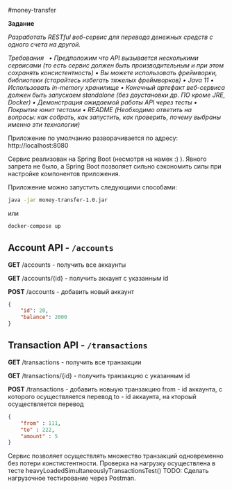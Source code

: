 #money-transfer

**Задание**

_Разработать RESTful веб-сервис для перевода денежных средств с одного счета на другой._

_Требования_
 
    _• Предположим что API вызывается несколькими сервисами (то есть сервис должен быть производительным и при этом сохранять консистентность)_
    _• Вы можете использовать фреймворки, библиотеки (старайтесь избегать тяжелых фреймворков)_
    _• Java 11_
    _• Использовать in-memory хранилище_
    _• Конечный артефакт веб-сервиса должен быть запускаем standalone (без доустановки др. ПО кроме JRE, Docker)_
    _• Демонстрация ожидаемой работы API через тесты_
    _• Покрытие юнит тестами_
    _• README (Необходимо ответить на вопросы: как собрать, как запустить, как проверить, почему выбраны именно эти технологии)_
    

Приложение по умолчанию разворачивается по адресу: http://localhost:8080

Сервис реализован на Spring Boot (несмотря на намек :) ). Явного запрета не было, а Spring Boot позволяет сильно сэкономить силы при настройке компонентов приложения.

Приложение можно запустить следующими способами:
```sh
java -jar money-transfer-1.0.jar
```
или
```sh
docker-compose up
```

## Account API - `/accounts`

**GET** /accounts - получить все аккаунты

**GET** /accounts/{id} - получить аккаунт c указанным id

**POST** /accounts - добавить новый аккаунт
```json
{
    "id": 20,
    "balance": 2000
}
```  

## Transaction API - `/transactions`

**GET** /transactions - получить все транзакции

**GET** /transactions/{id} - получить транзакцию c указанным id

**POST** /transactions - добавить новыую транзакцию
from - id аккаунта, с которого осуществляется перевод
to - id аккаунта, на ктороый осуществляется перевод
```json
{
	"from" : 111,
	"to" : 222,
	"amount" : 5
}
```

Сервис позволяет осуществлять множество транзакций одновременно без потери констистентности.
Проверка на нагрузку осуществлена в тесте heavyLoadedSimultaneouslyTransactionsTest()
TODO: Сделать нагрузочное тестирование через Postman. 
    
    